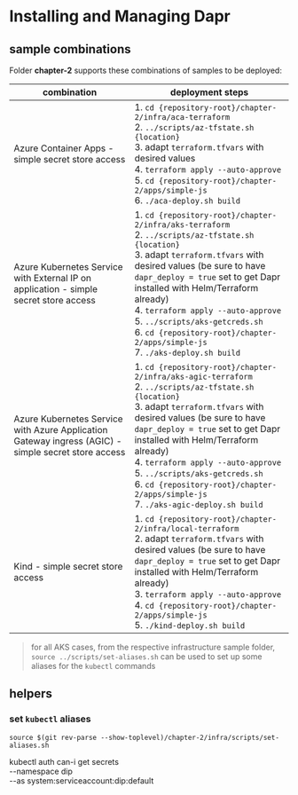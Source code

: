 # Installing and Managing Dapr

## sample combinations

Folder **chapter-2** supports these combinations of samples to be deployed:

| combination | deployment steps |
| ---- | ---- |
| Azure Container Apps - simple secret store access | 1. `cd {repository-root}/chapter-2/infra/aca-terraform`<br/>2. `../scripts/az-tfstate.sh {location}`<br/>3. adapt `terraform.tfvars` with desired values<br/>4. `terraform apply --auto-approve`<br/>5. `cd {repository-root}/chapter-2/apps/simple-js`<br/>6. `./aca-deploy.sh build` |
| Azure Kubernetes Service with External IP on application - simple secret store access | 1. `cd {repository-root}/chapter-2/infra/aks-terraform`<br/>2. `../scripts/az-tfstate.sh {location}`<br/>3. adapt `terraform.tfvars` with desired values (be sure to have `dapr_deploy = true` set to get Dapr installed with Helm/Terraform already)<br/>4. `terraform apply --auto-approve`<br/>5. `../scripts/aks-getcreds.sh`<br/>6. `cd {repository-root}/chapter-2/apps/simple-js`<br/>7. `./aks-deploy.sh build` |
| Azure Kubernetes Service with Azure Application Gateway ingress (AGIC) - simple secret store access | 1. `cd {repository-root}/chapter-2/infra/aks-agic-terraform`<br/>2. `../scripts/az-tfstate.sh {location}`<br/>3. adapt `terraform.tfvars` with desired values (be sure to have `dapr_deploy = true` set to get Dapr installed with Helm/Terraform already)<br/>4. `terraform apply --auto-approve`<br/>5. `../scripts/aks-getcreds.sh`<br/>6. `cd {repository-root}/chapter-2/apps/simple-js`<br/>7. `./aks-agic-deploy.sh build` |
| Kind - simple secret store access | 1. `cd {repository-root}/chapter-2/infra/local-terraform`<br/>2. adapt `terraform.tfvars` with desired values (be sure to have `dapr_deploy = true` set to get Dapr installed with Helm/Terraform already)<br/>3. `terraform apply --auto-approve`<br/>4. `cd {repository-root}/chapter-2/apps/simple-js`<br/>5. `./kind-deploy.sh build` |

> for all AKS cases, from the respective infrastructure sample folder, `source ../scripts/set-aliases.sh` can be used to set up some aliases for the `kubectl` commands

## helpers

### set `kubectl` aliases

```shell
source $(git rev-parse --show-toplevel)/chapter-2/infra/scripts/set-aliases.sh
```


kubectl auth can-i get secrets \
	--namespace dip \
	--as system:serviceaccount:dip:default